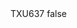 <?xml version="1.0" encoding="UTF-8"?>
<CustomMetadata xmlns="http://soap.sforce.com/2006/04/metadata">
    <label>TXU637</label>
    <protected>false</protected>
</CustomMetadata>
